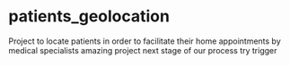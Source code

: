 # patients_geolocation
Project to locate patients in order to facilitate their home appointments by medical specialists
amazing project
next stage of our process
try trigger
